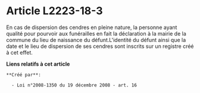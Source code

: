 # Article L2223-18-3

En cas de dispersion des cendres en pleine nature, la personne ayant qualité pour pourvoir aux funérailles en fait la
déclaration à la mairie de la commune du lieu de naissance du défunt.L'identité du défunt ainsi que la date et le lieu de
dispersion de ses cendres sont inscrits sur un registre créé à cet effet.

**Liens relatifs à cet article**

	**Créé par**:

	  - Loi n°2008-1350 du 19 décembre 2008 - art. 16
